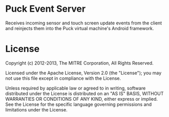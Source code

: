 Puck Event Server
=================

Receives incoming sensor and touch screen update events from the client
and reinjects them into the Puck virtual machine's Android framework.

License
=======
Copyright (c) 2012-2013, The MITRE Corporation, All Rights Reserved.

Licensed under the Apache License, Version 2.0 (the "License");
you may not use this file except in compliance with the License.

Unless required by applicable law or agreed to in writing, software
distributed under the License is distributed on an "AS IS" BASIS,
WITHOUT WARRANTIES OR CONDITIONS OF ANY KIND, either express or implied.
See the License for the specific language governing permissions and
limitations under the License.

